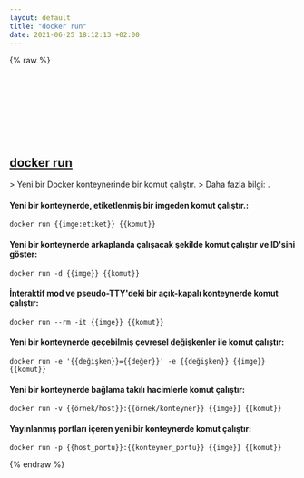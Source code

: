 ```yaml
---
layout: default
title: "docker run"
date: 2021-06-25 18:12:13 +02:00
---
```

{% raw %}
<h2 id="docker-run">
  <a href="/tr/common/docker-run.html">docker run</a> <a href="#docker-run"><svg class="icon">
    <use href="/assets/images/unicode_sprite.svg#link" />
  </svg></a>
</h2>
> Yeni bir Docker konteynerinde bir komut çalıştır.
> Daha fazla bilgi: <https://docs.docker.com/engine/reference/commandline/run/>.

#### Yeni bir konteynerde, etiketlenmiş bir imgeden komut çalıştır.:
```shell
docker run {{imge:etiket}} {{komut}}
```
#### Yeni bir konteynerde arkaplanda çalışacak şekilde komut çalıştır ve ID'sini göster:
```shell
docker run -d {{imge}} {{komut}}
```
#### İnteraktif mod ve pseudo-TTY'deki bir açık-kapalı konteynerde komut çalıştır:
```shell
docker run --rm -it {{imge}} {{komut}}
```
#### Yeni bir konteynerde geçebilmiş çevresel değişkenler ile komut çalıştır:
```shell
docker run -e '{{değişken}}={{değer}}' -e {{değişken}} {{imge}} {{komut}}
```
#### Yeni bir konteynerde bağlama takılı hacimlerle komut çalıştır:
```shell
docker run -v {{örnek/host}}:{{örnek/konteyner}} {{imge}} {{komut}}
```
#### Yayınlanmış portları içeren yeni bir konteynerde komut çalıştır:
```shell
docker run -p {{host_portu}}:{{konteyner_portu}} {{imge}} {{komut}}
```
{% endraw %}